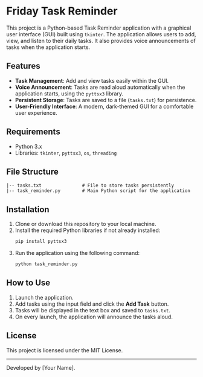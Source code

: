 
# Friday Task Reminder

This project is a Python-based Task Reminder application with a graphical user interface (GUI) built using `tkinter`. 
The application allows users to add, view, and listen to their daily tasks. It also provides voice announcements of tasks when the application starts.

## Features

- **Task Management**: Add and view tasks easily within the GUI.
- **Voice Announcement**: Tasks are read aloud automatically when the application starts, using the `pyttsx3` library.
- **Persistent Storage**: Tasks are saved to a file (`tasks.txt`) for persistence.
- **User-Friendly Interface**: A modern, dark-themed GUI for a comfortable user experience.

## Requirements

- Python 3.x
- Libraries: `tkinter`, `pyttsx3`, `os`, `threading`

## File Structure

```
|-- tasks.txt               # File to store tasks persistently
|-- task_reminder.py        # Main Python script for the application
```

## Installation

1. Clone or download this repository to your local machine.
2. Install the required Python libraries if not already installed:
    ```bash
    pip install pyttsx3
    ```
3. Run the application using the following command:
    ```bash
    python task_reminder.py
    ```

## How to Use

1. Launch the application.
2. Add tasks using the input field and click the **Add Task** button.
3. Tasks will be displayed in the text box and saved to `tasks.txt`.
4. On every launch, the application will announce the tasks aloud.




## License

This project is licensed under the MIT License.

---
Developed by [Your Name].
